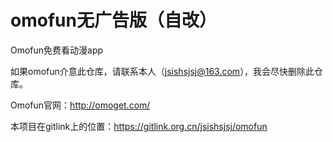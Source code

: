 # omofun无广告版（自改）

Omofun免费看动漫app

如果omofun介意此仓库，请联系本人（jsishsjsj@163.com），我会尽快删除此仓库。

Omofun官网：http://omoget.com/

本项目在gitlink上的位置：https://gitlink.org.cn/jsishsjsj/omofun
